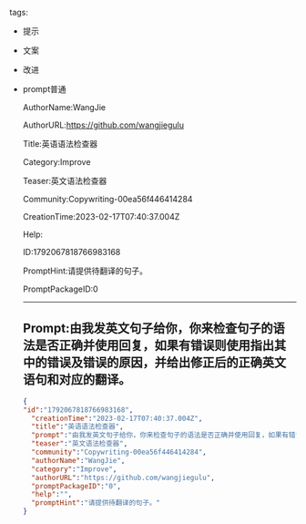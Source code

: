   tags: 
- 提示
- 文案
- 改进
- prompt普通

  AuthorName:WangJie

  AuthorURL:https://github.com/wangjiegulu

  Title:英语语法检查器

  Category:Improve

  Teaser:英文语法检查器

  Community:Copywriting-00ea56f446414284

  CreationTime:2023-02-17T07:40:37.004Z

  Help:

  ID:1792067818766983168

  PromptHint:请提供待翻译的句子。

  PromptPackageID:0

  ---

  ## Prompt:由我发英文句子给你，你来检查句子的语法是否正确并使用回复，如果有错误则使用指出其中的错误及错误的原因，并给出修正后的正确英文语句和对应的翻译。

  ```json
  {
  "id":"1792067818766983168",
    "creationTime":"2023-02-17T07:40:37.004Z",
    "title":"英语语法检查器",
    "prompt":"由我发英文句子给你，你来检查句子的语法是否正确并使用回复，如果有错误则使用指出其中的错误及错误的原因，并给出修正后的正确英文语句和对应的翻译。",
    "teaser":"英文语法检查器",
    "community":"Copywriting-00ea56f446414284",
    "authorName":"WangJie",
    "category":"Improve",
    "authorURL":"https://github.com/wangjiegulu",
    "promptPackageID":"0",
    "help":"",
    "promptHint":"请提供待翻译的句子。"
  }
  ```
